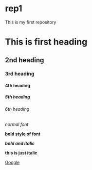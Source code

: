 # rep1
This is my first repository
# This is first heading
## 2nd heading
### 3rd heading
#### 4th heading 
##### 5th heading
###### 6th heading
*normal font*

**bold style of font**

***bold and italic***

****this is just italic****

[Google](www.google.com)
